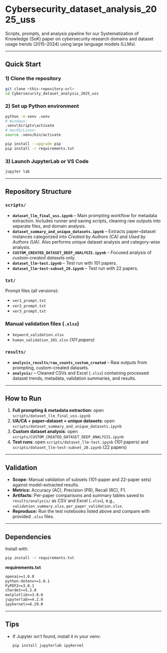 # Cybersecurity_dataset_analysis_2025_uss

Scripts, prompts, and analysis pipeline for our Systematization of Knowledge (SoK) paper on cybersecurity research domains and dataset usage trends (2015–2024) using large language models (LLMs).

---

## Quick Start

### 1) Clone the repository
```bash
git clone <this-repository-url>
cd Cybersecurity_dataset_analysis_2025_uss
```

### 2) Set up Python environment
```bash
python -m venv .venv
# Windows:
.venv\Scripts\activate
# macOS/Linux:
source .venv/bin/activate

pip install --upgrade pip
pip install -r requirements.txt
```

### 3) Launch JupyterLab or VS Code
```bash
jupyter lab
```

---

## Repository Structure

### `scripts/`
- **`dataset_llm_final_uss.ipynb`** – Main prompting workflow for metadata extraction. Includes runner and saving scripts, cleaning raw outputs into separate files, and domain analysis.  
- **`dataset_summary_and_unique_datasets.ipynb`** – Extracts paper–dataset instances categorized into *Created by Authors (CA)* and *Used by Authors (UA)*. Also performs unique dataset analysis and category-wise analysis.  
- **`CUSTOM_CREATED_DATASET_DEEP_ANALYSIS.ipynb`** – Focused analysis of *custom-created datasets* only.  
- **`dataset_llm-test.ipynb`** – Test run with 101 papers.  
- **`dataset_llm-test-subset_20.ipynb`** – Test run with 22 papers.  

### `txt/`
Prompt files (all versions):
- `ver1_prompt.txt`  
- `ver2_prompt.txt`  
- `ver3_prompt.txt`

### Manual validation files (`.xlsx`)
- `keyword_validation.xlsx`  
- `human_validation_101.xlsx` *(101 papers)*

### `results/`
- **`analysis_results/raw_counts_custom_created`** – Raw outputs from prompting, custom-created datasets.  
- **`analysis/`** – Cleaned CSVs and Excel (`.xlsx`) containing processed dataset trends, metadata, validation summaries, and results.  

---

## How to Run

1) **Full prompting & metadata extraction**: open `scripts/dataset_llm_final_uss.ipynb`  
2) **UA/CA + paper–dataset + unique datasets**: open `scripts/dataset_summary_and_unique_datasets.ipynb`  
3) **Custom dataset analysis**: open `scripts/CUSTOM_CREATED_DATASET_DEEP_ANALYSIS.ipynb`  
4) **Test runs**: open `scripts/dataset_llm-test.ipynb` (101 papers) and `scripts/dataset_llm-test-subset_20.ipynb` (22 papers)

---

## Validation

- **Scope:** Manual validation of subsets (101-paper and 22-paper sets) against model-extracted results.  
- **Metrics:** Accuracy (AC), Precision (PR), Recall (RC), F1.  
- **Artifacts:** Per-paper comparisons and summary tables saved to `results/analysis/` as CSV and Excel (`.xlsx`), e.g., `validation_summary.xlsx`, `per_paper_validation.xlsx`.  
- **Reproduce:** Run the test notebooks listed above and compare with provided `.xlsx` files.

---

## Dependencies

Install with:
```bash
pip install -r requirements.txt
```

**requirements.txt**
```txt
openai>=1.0.0
python-dotenv>=1.0.1
PyPDF2>=3.0.1
chardet>=5.2.0
matplotlib>=3.8.0
jupyterlab>=4.2.0
ipykernel>=6.29.0
```

---

## Tips

- If Jupyter isn’t found, install it in your venv:
  ```bash
  pip install jupyterlab ipykernel
  ```

